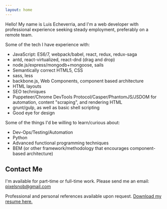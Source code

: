 ```yaml
---
layout: home
---
```


Hello! My name is Luis Echeverria, and I'm a web developer with professional experience seeking steady employment, preferably on a remote team.

Some of the tech I have experience with:

* JavaScript: ES6/7, webpack/babel, react, redux, redux-saga
* antd, react-virtualized, react-dnd (drag and drop)
* node.js/express/mongodb+mongoose, sails
* Semantically correct HTML5, CSS
* sass, less
* backbone.js, Web Components, component based architecture
* HTML layouts
* SEO techniques
* Puppeteer/Chrome DevTools Protocol/Casper/PhantomJS/JSDOM for automation, content "scraping", and rendering HTML
* grunt/gulp, as well as basic shell scripting
* Good eye for design

Some of the things I'd be willing to learn/curious about:

* Dev-Ops/Testing/Automation
* Python
* Advanced functional programming techniques
* BEM (or other framework/methodology that encourages component-based architecture)

## Contact Me

I'm available for part-time or full-time work. Please send me an email: pixelsnob@gmail.com

Professional and personal references available upon request. <a href="assets/pdfs/Luis_A_Echeverria_CV.pdf" target="_blank">Download my resume here.</a>
